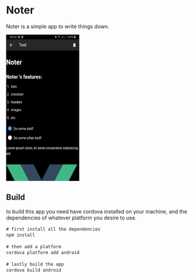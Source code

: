 # Noter
Noter is a simple app to write things down.

<img src="res/screenshot.jpg" width="200" height="400"/>

## Build 
to build this app you need have cordova installed on your machine, and the dependencies of whatever platform you desire to use.

```
# first install all the dependencies
npm install

# then add a platform
cordova platform add android

# lastly build the app
cordova build android
```
